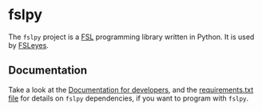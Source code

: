 fslpy
=====

The `fslpy` project is a [FSL](http://fsl.fmrib.ox.ac.uk/fsl/fslwiki/)
programming library written in Python. It is used by
[FSLeyes](https://git.fmrib.ox.ac.uk/paulmc/fsleyes/). 


Documentation
-------------


Take a look at the [Documentation for
developers](http://users.fmrib.ox.ac.uk/~paulmc/fslpy/index.html), and the
[requirements.txt file](requirements.txt) for details on
``fslpy`` dependencies, if you want to program with `fslpy`.
